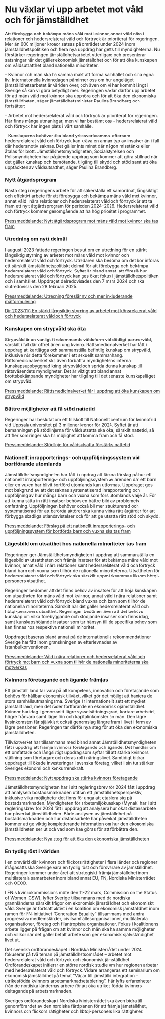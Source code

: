 # Nu växlar vi upp arbetet mot våld och för jämställdhet

Att förebygga och bekämpa mäns våld mot kvinnor, annat våld nära i relationer och hedersrelaterat våld och förtryck är prioriterat för regeringen. Mer än 600 miljoner kronor satsas på området under 2024 inom jämställdhetspolitiken och flera nya uppdrag har getts till myndigheterna. Nu förstärker regeringen jämställdhetsarbetet ytterligare och presenterar satsningar när det gäller ekonomisk jämställdhet och för att öka kunskapen om våldsutsatthet bland nationella minoriteter.


\- Kvinnor och män ska ha samma makt att forma samhället och sina egna liv. Internationella kvinnodagen påminner oss om hur angeläget jämställdhetsarbetet är världen över, och även om vi har kommit långt i Sverige så kan vi göra betydligt mer. Regeringen växlar därför upp arbetet för att mäns våld mot kvinnor ska upphöra och för att öka den ekonomiska jämställdheten, säger jämställdhetsminister Paulina Brandberg och fortsätter:

\- Arbetet mot hedersrelaterat våld och förtryck är prioriterat för regeringen. Här finns många utmaningar, men vi har bestämt oss \- hedersrelaterat våld och förtryck har ingen plats i vårt samhälle.

\- Kunskaperna behöver öka bland yrkesverksamma, eftersom hedersrelaterat våld och förtryck kan kräva en annan typ av insatser än i fall där hedersmotiv saknas. Det gäller inte minst där någon misstänks eller åtalas för brott. Jämställdhetsmyndigheten, Socialstyrelsen och Polismyndigheten har pågående uppdrag som kommer att göra skillnad när det gäller kunskap och bemötande, tillgång till skydd och stöd samt att öka upptäckten av våldsutsatthet, säger Paulina Brandberg.

### Nytt åtgärdsprogram

Nästa steg i regeringens arbete för att säkerställa ett samordnat, långsiktigt och effektivt arbete för att förebygga och bekämpa mäns våld mot kvinnor, annat våld i nära relationer och hedersrelaterat våld och förtryck är att ta fram ett nytt åtgärdsprogram för perioden 2024–2026\. Hedersrelaterat våld och förtryck kommer genomgående att ha hög prioritet i programmet.

[Pressmeddelande: Nytt åtgärdsprogram mot mäns våld mot kvinnor ska tas fram](/pressmeddelanden/2022/11/nytt-atgardsprogram-mot-mans-vald-mot-kvinnor-ska-tas-fram/)

### Utredning om nytt delmål

I augusti 2023 fattade regeringen beslut om en utredning för en stärkt långsiktig styrning av arbetet mot mäns våld mot kvinnor och hedersrelaterat våld och förtryck. Utredaren ska bedöma om det bör införas ett särskilt jämställdhetspolitiskt delmål för att förebygga och bekämpa hedersrelaterat våld och förtryck. Syftet är bland annat. att föreslå hur hedersrelaterat våld och förtryck kan ges ökat fokus i jämställdhetspolitiken och i samhället. Uppdraget delredovisades den 7 mars 2024 och ska slutredovisas den 28 februari 2025\.

[Pressmeddelande: Utredning föreslår ny och mer inkluderande målformulering](/pressmeddelanden/2024/03/utredning-foreslar-ny-och-mer-inkluderande-malformulering/ "Pressmeddelande: Utredning föreslår ny och mer inkluderande målformulering")

[Dir 2023:117: En stärkt långsiktig styrning av arbetet mot könsrelaterat våld och hedersrelaterat våld och förtryck](/rattsliga-dokument/kommittedirektiv/2023/08/dir.-2023117)

### Kunskapen om strypvåld ska öka

Strypvåld är en vanligt förekommande våldsform vid dödligt partnervåld, särskilt i fall där offret är en ung kvinna. Rättsmedicinalverket har fått i uppdrag att kartlägga och sammanställa befintlig kunskap om strypvåld, inklusive när detta förekommer i ett sexuellt sammanhang. Rättsmedicinalverket ska även förbättra myndighetens interna kunskapsuppbyggnad kring strypvåld och sprida denna kunskap till rättsväsendets myndigheter. Det är viktigt att bland annat brottsbekämpande myndigheter har tillgång till det senaste kunskapsläget om strypvåld.

[Pressmeddelande: Rättsmedicinalverket får i uppdrag att öka kunskapen om strypvåld](/pressmeddelanden/2024/03/rattsmedicinalverket-far-i-uppdrag-att-oka-kunskapen-om-strypvald/)

### Bättre möjligheter att få stöd nattetid

Regeringen har beslutat om ett tillskott till Nationellt centrum för kvinnofrid vid Uppsala universitet på 3 miljoner kronor för 2024\. Syftet är att bemanningen på stödlinjerna för våldsutsatta ska öka, särskilt nattetid, så att fler som ringer ska ha möjlighet att komma fram och få stöd.

[Pressmeddelande: Stödlinje för våldsutsatta förstärks nattetid](/pressmeddelanden/2024/03/stodlinje-for-valdsutsatta-forstarks-nattetid/)

### Nationellt inrapporterings\- och uppföljningssystem vid bortförande utomlands

Jämställdhetsmyndigheten har fått i uppdrag att lämna förslag på hur ett nationellt inrapporterings\- och uppföljningssystem av ärenden där ett barn eller en vuxen har blivit bortförd utomlands kan utformas. Uppdraget ges mot bakgrund av att det saknas systematiserad inrapportering och uppföljning av hur många barn och vuxna som förs utomlands varje år. För att kunna sätta in rätt insatser behövs en bättre bild av problemets omfattning. Uppföljningen behöver också bli mer strukturerad och systematiserad för att berörda aktörer ska kunna vidta rätt åtgärder för att förbygga skadliga utlandsvistelser och för att ge utsatta rätt stöd och skydd.

[Pressmeddelande: Förslag på ett nationellt inrapporterings\- och uppföljningssystem för bortförda barn och vuxna ska tas fram](/pressmeddelanden/2024/03/forslag-pa-ett-nationellt-inrapporterings--och-uppfoljningssystem-for-bortforda-barn-och-vuxna-ska-tas-fram/)

### Lägesbild om utsatthet hos nationella minoriteter tas fram

Regeringen ger Jämställdhetsmyndigheten i uppdrag att sammanställa en lägesbild av utsattheten och främja insatser för att bekämpa mäns våld mot kvinnor, annat våld i nära relationer samt hedersrelaterat våld och förtryck bland barn och vuxna som tillhör de nationella minoriteterna. Utsattheten för hedersrelaterat våld och förtryck ska särskilt uppmärksammas liksom hbtqi\-personers utsatthet.

Regeringen bedömer att det finns behov av insatser för att höja kunskapen om utsattheten för mäns våld mot kvinnor, annat våld i nära relationer samt hedersrelaterat våld och förtryck bland vuxna och barn som tillhör de nationella minoriteterna. Särskilt när det gäller hedersrelaterat våld och hbtqi\-personers utsatthet. Regeringen bedömer även att det behövs kunskap om vilka förebyggande och stödjande insatser som finns idag, samt kunskapshöjande insatser som tar hänsyn till de specifika behov som kan finnas hos respektive nationell minoritet.

Uppdraget baseras bland annat på de internationella rekommendationer Sverige har fått inom granskningen av efterlevnaden av Istanbulkonventionen.

[Pressmeddelande: Våld i nära relationer och hedersrelaterat våld och förtryck mot barn och vuxna som tillhör de nationella minoriteterna ska motverkas](/pressmeddelanden/2024/03/vald-i-nara-relationer-och-hedersrelaterat-vald-och-fortryck-mot-barn-och-vuxna-som-tillhor-de-nationella-minoriteterna-ska-motverkas/)

### Kvinnors företagande och ägande främjas

Ett jämställt land tar vara på all kompetens, innovation och företagande som behövs för hållbar ekonomisk tillväxt, vilket gör det möjligt att hantera de stora samhällsutmaningarna. Sverige är internationellt sett ett mycket jämställt land, men det råder fortfarande en ekonomisk ojämställdhet. Kvinnor har idag i genomsnitt lägre sysselsättningsgrad, kortare arbetstid, högre frånvaro samt lägre lön och kapitalinkomster än män. Den lägre livsinkomsten får självklart också genomslag längre fram i livet i form av lägre pensioner. Regeringen tar därför nya steg för att öka den ekonomiska jämställdheten.

Tillväxtverket har tillsammans med bland annat Jämställdhetsmyndigheten fått i uppdrag att främja kvinnors företagande och ägande. Det handlar om ett omfattade och långsiktigt uppdrag som syftar till att stärka kvinnors ställning som företagare och deras roll i näringslivet. Samtidigt bidrar uppdraget till ökade investeringar i svenska företag, vilket i sin tur stärker Sveriges ekonomi och konkurrenskraft.

[Pressmeddelande: Nytt uppdrag ska stärka kvinnors företagande](/pressmeddelanden/2024/03/nytt-uppdrag-ska-starka-kvinnors-foretagande/)

Jämställdhetsmyndigheten har i sitt regleringsbrev för 2024 fått i uppdrag att analysera bostadsmarknaden utifrån ett jämställdhetsperspektiv, inklusive vilka möjligheter det finns för unga att etablera sig på bostadsmarknaden. Myndigheten för arbetsmiljökunskap (Mynak) har i sitt regleringsbrev för 2024 fått i uppdrag att analysera hur ökat distansarbete har påverkat jämställdheten. Både analysen av jämställdhet på bostadsmarknaden och hur distansarbete har påverkat jämställdheten kommer att ge viktig kompletterande information om hur den ekonomiska jämställdheten ser ut och vad som kan göras för att förbättra den.

[Pressmeddelande: Nya steg för att öka den ekonomiska jämställdheten](/pressmeddelanden/2024/01/nya-steg-for-att-oka-den-ekonomiska-jamstalldheten/)

### En tydlig röst i världen

I en omvärld där kvinnors och flickors rättigheter i flera länder och regioner ifrågasätts ska Sverige vara en tydlig röst och försvarare av jämställdhet. Regeringen kommer under året att strategiskt främja jämställdhet inom multilaterala samarbeten inom bland annat EU, FN, Nordiska Ministerrådet och OECD.

I FN:s kvinnokommissions möte den 11\-22 mars, Commission on the Status of Women (CSW), lyfter Sverige tillsammans med de nordiska grannländerna särskilt frågor om ekonomisk jämställdhet och ekonomiskt våld. Sverige är fortsatt aktivt i en koalition om ekonomisk jämställdhet inom ramen för FN\-initiativet ”Generation Equality” tillsammans med andra progressiva medlemsländer, civilsamhällesorganisationer, multilaterala organisationer, företag och filantropiska organisationer. Fokus i koalitionens arbete ligger på frågan om att kvinnor och män ska ha samma möjligheter och villkor när det gäller betalt arbete som ger ekonomisk självständighet livet ut.

Det svenska ordförandeskapet i Nordiska Ministerrådet under 2024 fokuserar på två teman på jämställdhetsområdet – arbetet mot hedersrelaterat våld och förtryck och ekonomisk jämställdhet. Ordförandeskapet initierar en större nordisk studie om hur regionen arbetar med hedersrelaterat våld och förtryck. Vidare arrangeras ett seminarium om ekonomisk jämställdhet på temat ”Vägar till jämställd integration \- utrikesfödda kvinnors arbetsmarknadsetablering”. Här lyfts erfarenheter från de nordiska ländernas arbete för att öka utrikes födda kvinnors deltagande på arbetsmarknaden.

Sveriges ordförandeskap i Nordiska Ministerrådet ska även bidra till genomförandet av den nordiska färdplanen för att främja jämställdhet, kvinnors och flickors rättigheter och hbtqi\-personers lika rättigheter.
